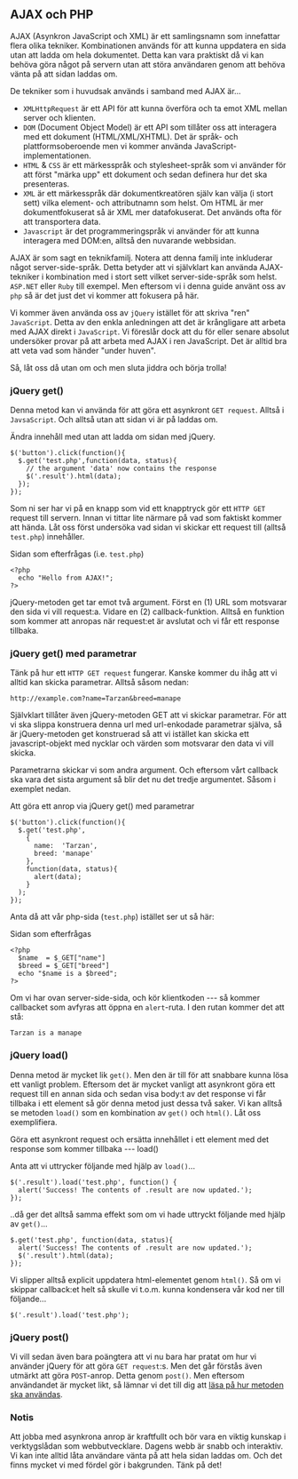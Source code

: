 ## AJAX och PHP

AJAX (Asynkron JavaScript och XML) är ett samlingsnamn som innefattar flera olika tekniker. Kombinationen används för att kunna uppdatera en sida utan att ladda om hela dokumentet. Detta kan vara praktiskt då vi kan behöva göra något på servern utan att störa användaren genom att behöva vänta på att sidan laddas om.

De tekniker som i huvudsak används i samband med AJAX är...

* `XMLHttpRequest` är ett API för att kunna överföra och ta emot XML mellan server och klienten.
* `DOM` (Document Object Model) är ett API som tillåter oss att interagera med ett dokument (HTML/XML/XHTML). Det är språk- och plattformsoberoende men vi kommer använda JavaScript-implementationen.
* `HTML` & `CSS` är ett märkesspråk och stylesheet-språk som vi använder för att först "märka upp" ett dokument och sedan definera hur det ska presenteras.
* `XML` är ett märkesspråk där dokumentkreatören själv kan välja (i stort sett) vilka element- och attributnamn som helst. Om HTML är mer dokumentfokuserat så är XML mer datafokuserat. Det används ofta för att transportera data. 
* `Javascript` är det programmeringspråk vi använder för att kunna interagera med DOM:en, alltså den nuvarande webbsidan.

AJAX är som sagt en teknikfamilj. Notera att denna familj inte inkluderar något server-side-språk. Detta betyder att vi självklart kan använda AJAX-tekniker i kombination med i stort sett vilket server-side-språk som helst. `ASP.NET` eller `Ruby` till exempel. Men eftersom vi i denna guide använt oss av `php` så är det just det vi kommer att fokusera på här.

Vi kommer även använda oss av `jQuery` istället för att skriva "ren" `JavaScript`. Detta av den enkla anledningen att det är krångligare att arbeta med AJAX direkt i `JavaScript`. Vi föreslår dock att du för eller senare absolut undersöker provar på att arbeta med AJAX i ren JavaScript. Det är alltid bra att veta vad som händer "under huven". 

Så, låt oss då utan om och men sluta jiddra och börja trolla!

### jQuery get()

Denna metod kan vi använda för att göra ett asynkront `GET request`. Alltså i `JavsaScript`. Och alltså utan att sidan vi är på laddas om.

Ändra innehåll med utan att ladda om sidan med jQuery.

    $('button').click(function(){
      $.get('test.php',function(data, status){
        // the argument 'data' now contains the response
        $('.result').html(data);
      });
    });

Som ni ser har vi på en knapp som vid ett knapptryck gör ett `HTTP GET` request till servern. Innan vi tittar lite närmare på vad som faktiskt kommer att hända. Låt oss först undersöka vad sidan vi skickar ett request till (alltså `test.php`) innehåller.

Sidan som efterfrågas (i.e. `test.php`)

    <?php
      echo "Hello from AJAX!";
    ?>

jQuery-metoden get tar emot två argument. Först en (1) URL som motsvarar den sida vi vill request:a. Vidare en (2) callback-funktion. Alltså en funktion som kommer att anropas när request:et är avslutat och vi får ett response tillbaka.

### jQuery get() med parametrar

Tänk på hur ett `HTTP GET request` fungerar. Kanske kommer du ihåg att vi alltid kan skicka parametrar. Alltså såsom nedan:
    
    http://example.com?name=Tarzan&breed=manape

Självklart tillåter även jQuery-metoden GET att vi skickar parametrar. För att vi ska slippa konstruera denna url med url-enkodade parametrar själva, så är jQuery-metoden get konstruerad så att vi istället kan skicka ett javascript-objekt med nycklar och värden som motsvarar den data vi vill skicka.

Parametrarna skickar vi som andra argument. Och eftersom vårt callback ska vara det sista argument så blir det nu det tredje argumentet. Såsom i exemplet nedan.

Att göra ett anrop via jQuery get() med parametrar

    $('button').click(function(){
      $.get('test.php',
        {
          name:  'Tarzan',
          breed: 'manape'
        },
        function(data, status){
          alert(data);
        }
      );
    });

Anta då att vår php-sida (`test.php`) istället ser ut så här:

Sidan som efterfrågas 

    <?php
      $name  = $_GET["name"]
      $breed = $_GET["breed"]
      echo "$name is a $breed";
    ?>

Om vi har ovan server-side-sida, och kör klientkoden --- så kommer callbacket som avfyras att öppna en `alert`-ruta. I den rutan kommer det att stå:
    
    Tarzan is a manape  

### jQuery load()

Denna metod är mycket lik `get()`. Men den är till för att snabbare kunna lösa ett vanligt problem. Eftersom det är mycket vanligt att asynkront göra ett request till en annan sida och sedan visa body:t av det response vi får tillbaka i ett element så gör denna metod just dessa två saker. Vi kan alltså se metoden `load()` som en kombination av `get()` och `html()`. Låt oss exemplifiera.

Göra ett asynkront request och ersätta innehållet i ett element med det response som kommer tillbaka --- load()

Anta att vi uttrycker följande med hjälp av `load()`...
    
    $('.result').load('test.php', function() {
      alert('Success! The contents of .result are now updated.');
    });

..då ger det alltså samma effekt som om vi hade uttryckt följande med hjälp av `get()`...
    
    $.get('test.php', function(data, status){
      alert('Success! The contents of .result are now updated.');
      $('.result').html(data);
    });

Vi slipper alltså explicit uppdatera html-elementet genom `html()`. Så om vi skippar callback:et helt så skulle vi t.o.m. kunna kondensera vår kod ner till följande...
    
    $('.result').load('test.php');

### jQuery post()

Vi vill sedan även bara poängtera att vi nu bara har pratat om hur vi använder jQuery för att göra `GET request`:s. Men det går förstås även utmärkt att göra `POST`-anrop. Detta genom `post()`. Men eftersom användandet är mycket likt, så lämnar vi det till dig att [läsa på hur metoden ska användas][0].

### Notis

Att jobba med asynkrona anrop är kraftfullt och bör vara en viktig kunskap i verktygslådan som webbutvecklare. Dagens webb är snabb och interaktiv. Vi kan inte alltid låta användare vänta på att hela sidan laddas om. Och det finns mycket vi med fördel gör i bakgrunden. Tänk på det!

[0]: http://api.jquery.com/jquery.post/
